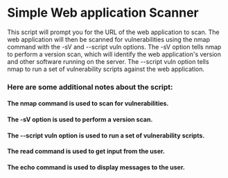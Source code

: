 # Simple Web application Scanner

This script will prompt you for the URL of the web application to scan. The web application will then be scanned for vulnerabilities using the nmap command with the -sV and --script vuln options. The -sV option tells nmap to perform a version scan, which will identify the web application's version and other software running on the server. The --script vuln option tells nmap to run a set of vulnerability scripts against the web application.

### Here are some additional notes about the script:

#### The nmap command is used to scan for vulnerabilities.
#### The -sV option is used to perform a version scan.
#### The --script vuln option is used to run a set of vulnerability scripts.
#### The read command is used to get input from the user.
#### The echo command is used to display messages to the user.
